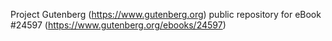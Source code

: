 Project Gutenberg (https://www.gutenberg.org) public repository for eBook #24597 (https://www.gutenberg.org/ebooks/24597)

